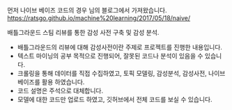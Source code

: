 먼저 나이브 베이즈 코드의 경우 님의 블로그에서 가져왔습니다.
 https://ratsgo.github.io/machine%20learning/2017/05/18/naive/

배틀그라운드 스팀 리뷰를 통한 감성 사전 구축 및 감성 분석.
* 배틀그라운드의 리뷰에 대해 감성사전이란 주제로 프로젝트를 진행한 내용입니다.
* 텍스트 마이닝의 공부 목적으로 진행되어, 잘못된 코드나 분석이 있음을 수 있습니다.
* 크롤링을 통해 데이터를 직접 수집하였고, 토픽 모델링, 감성분석, 감성사전, 나이브 베이즈를 활용 하였습니다.
* 코드 설명은 주석으로 대체합니다.
* 모델에 대한 코드만 업로드 하였고, 깃허브에서 전체 코드를 보실 수 있습니다.
